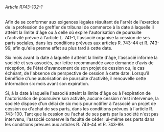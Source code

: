 ###### Article R743-102-1

Afin de se conformer aux exigences légales résultant de l'arrêt de l'exercice de la profession de greffier de tribunal de commerce à la date à laquelle il atteint la limite d'âge ou à celle où expire l'autorisation de poursuite d'activité prévue à l'article L. 741-1, l'associé organise la cession de ses parts sociales, dans les conditions prévues aux articles R. 743-44 et R. 743-99, afin qu'elle prenne effet au plus tard à cette date.

Six mois avant la date à laquelle il atteint la limite d'âge, l'associé informe la société et ses associés, par lettre recommandée avec demande d'avis de réception, de l'état d'avancement de son projet de cession ou, le cas échéant, de l'absence de perspective de cession à cette date. Lorsqu'il bénéficie d'une autorisation de poursuite d'activité, il renouvelle cette information six mois avant son expiration.

Si, à la date à laquelle l'associé atteint la limite d'âge ou à l'expiration de l'autorisation de poursuivre son activité, aucune cession n'est intervenue, la société dispose d'un délai de six mois pour notifier à l'associé un projet de cession ou d'achat de ses parts, dans les conditions prévues à l'article R. 743-100. Tant que la cession ou l'achat de ses parts par la société n'est pas intervenu, l'associé conserve la faculté de céder lui-même ses parts dans les conditions prévues aux articles R. 743-44 et R. 743-99.

